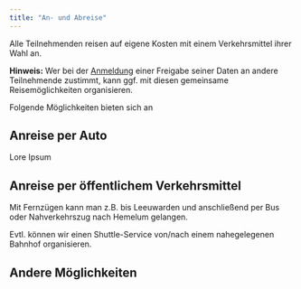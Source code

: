 ```yaml
---
title: "An- und Abreise"
---
```


Alle Teilnehmenden reisen auf eigene Kosten mit einem Verkehrsmittel ihrer Wahl an.

**Hinweis:** Wer bei der [Anmeldung](/anmeldung/) einer Freigabe seiner Daten an andere Teilnehmende zustimmt, kann ggf. mit diesen gemeinsame Reisemöglichkeiten organisieren.

Folgende Möglichkeiten bieten sich an

## Anreise per Auto

Lore Ipsum


## Anreise per öffentlichem Verkehrsmittel

Mit Fernzügen kann man z.B. bis Leeuwarden und anschließend per Bus oder Nahverkehrszug nach Hemelum gelangen.

Evtl. können wir einen Shuttle-Service von/nach einem nahegelegenen Bahnhof organisieren.

## Andere Möglichkeiten